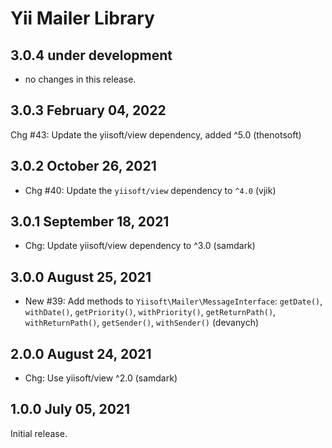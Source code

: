 # Yii Mailer Library


## 3.0.4 under development

- no changes in this release.

## 3.0.3 February 04, 2022

Chg #43: Update the yiisoft/view dependency, added ^5.0 (thenotsoft)

## 3.0.2 October 26, 2021

- Chg #40: Update the `yiisoft/view` dependency to `^4.0` (vjik)

## 3.0.1 September 18, 2021

- Chg: Update yiisoft/view dependency to ^3.0 (samdark)

## 3.0.0 August 25, 2021

- New #39: Add methods to `Yiisoft\Mailer\MessageInterface`: `getDate()`, `withDate()`, `getPriority()`,
  `withPriority()`, `getReturnPath()`, `withReturnPath()`, `getSender()`, `withSender()` (devanych)

## 2.0.0 August 24, 2021

- Chg: Use yiisoft/view ^2.0 (samdark)

## 1.0.0 July 05, 2021

Initial release.
